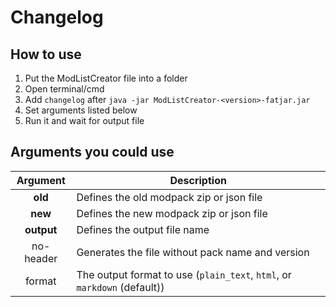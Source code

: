 # Changelog
## How to use

1. Put the ModListCreator file into a folder
2. Open terminal/cmd
3. Add `changelog` after `java -jar ModListCreator-<version>-fatjar.jar`
4. Set arguments listed below
5. Run it and wait for output file

## Arguments you could use

|  Argument  | Description                                                              |
|:----------:|--------------------------------------------------------------------------|
|  **old**   | Defines the old modpack zip or json file                                 |
|  **new**   | Defines the new modpack zip or json file                                 |
| **output** | Defines the output file name                                             |
| no-header  | Generates the file without pack name and version                         |
|   format   | The output format to use (`plain_text`, `html`, or `markdown` (default)) |
